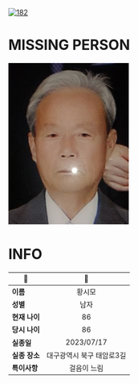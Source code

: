[![182](https://img.shields.io/badge/%EC%8B%A4%EC%A2%85%EC%8B%A0%EA%B3%A0%EB%8A%94%20%EA%B5%AD%EB%B2%88%EC%97%86%EC%9D%B4-182-blue)](http://safe182.go.kr/index.do)

# MISSING PERSON

<img src="./missing_person.jpg">

# INFO

|🔑|💎|
|--|:--:|
|**이름**|황시모|
|**성별**|남자|
|**현재 나이**|86|
|**당시 나이**|86|
|**실종일**|2023/07/17|
|**실종 장소**|대구광역시 북구 태암로3길 |
|**특이사항**|걸음이 느림|
